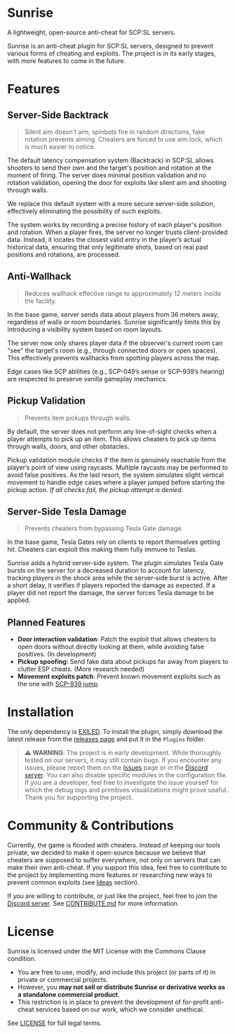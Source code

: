# Sunrise

A lightweight, open-source anti-cheat for SCP:SL servers.

Sunrise is an anti-cheat plugin for SCP:SL servers, designed to prevent various forms of cheating and exploits.
The project is in its early stages, with more features to come in the future.

# Features

## Server-Side Backtrack

> Silent aim doesn't aim, spinbots fire in random directions, fake rotation prevents aiming.
> Cheaters are forced to use aim lock, which is much easier to notice.

The default latency compensation system (Backtrack) in SCP:SL
allows shooters to send their own and the target's position and rotation at the moment of firing.
The server does minimal position validation and no rotation validation, opening the door for exploits like silent aim and shooting through walls.

We replace this default system with a more secure server-side solution, effectively eliminating the possibility of such exploits.

The system works by recording a precise history of each player's position and rotation. When a player fires,
the server no longer trusts client-provided data. Instead, it locates the closest valid entry in the player’s actual historical data,
ensuring that only legitimate shots, based on real past positions and rotations, are processed.

## Anti-Wallhack

> Reduces wallhack effective range to approximately 12 meters inside the facility.

In the base game, server sends data about players from 36 meters away, regardless of walls or room boundaries.
Sunrise significantly limits this by introducing a visibility system based on room layouts.

The server now only shares player data if the observer's current room can "see" the target's room (e.g., through connected doors or open spaces).
This effectively prevents wallhacks from spotting players across the map.

Edge cases like SCP abilities (e.g., SCP-049’s sense or SCP-939’s hearing) are respected to preserve vanilla gameplay mechanics.

## Pickup Validation

> Prevents item pickups through walls.

By default, the server does not perform any line-of-sight checks when a player attempts to pick up an item.
This allows cheaters to pick up items through walls, doors, and other obstacles.

Pickup validation module checks if the item is genuinely reachable from the player’s point of view using raycasts.
Multiple raycasts may be performed to avoid false positives.
As the last resort, the system simulates slight vertical movement to handle edge cases where a player jumped before starting the pickup action.
_If all checks fail, the pickup attempt is denied._

## Server-Side Tesla Damage

> Prevents cheaters from bypassing Tesla Gate damage.

In the base game, Tesla Gates rely on clients to report themselves getting hit. Cheaters can exploit this making them fully immune to Teslas.

Sunrise adds a hybrid server-side system. The plugin simulates Tesla Gate bursts on the server for a decreased duration to account for latency,
tracking players in the shock area while the server-side burst is active. After a short delay, it verifies if players reported the damage as expected.
If a player did not report the damage, the server forces Tesla damage to be applied.

## Planned Features

- **Door interaction validation**: Patch the exploit that allows cheaters to open doors without directly looking at them, while avoiding false positives. (In development)
- **Pickup spoofing**: Send fake data about pickups far away from players to clutter ESP cheats. (More research needed)
- **Movement exploits patch**: Prevent known movement exploits such as the one with [SCP-939 jump](https://youtu.be/NcMqxEu1_xM?si=cvDs1MIBTqQS7lI2&t=32).

# Installation

The only dependency is [EXILED](https://github.com/ExMod-Team/EXILED). To install the plugin, simply download the
latest release from the [releases page](https://github.com/Banalny-Banan/Sunrise/releases) and put it in the `Plugins` folder.

> ⚠️ **WARNING**: The project is in early development. While thoroughly tested on our servers, it may still contain bugs.
> If you encounter any issues, please report them on the [Issues](https://github.com/Banalny-Banan/Sunrise/issues) page
> or in the [Discord server](https://discord.gg/9nAaRVNCq3). You can also disable specific modules in the configuration file.
> If you are a developer, feel free to investigate the issue yourself for which the debug logs and primitives visualizations might prove useful.
> Thank you for supporting the project.

# Community & Contributions

Currently, the game is flooded with cheaters.
Instead of keeping our tools private, we decided to make it open-source because we believe that
cheaters are supposed to suffer everywhere, not only on servers that can make their own anti-cheat. If you support this idea,
feel free to contribute to the project by implementing more features
or researching new ways to prevent common exploits (see [Ideas](#planned-features) section).

If you are willing to contribute, or just like the project, feel free to join the [Discord server](https://discord.gg/9nAaRVNCq3). See [CONTRIBUTE.md](./CONTRIBUTE.md) for more information.

# License

Sunrise is licensed under the MIT License with the Commons Clause condition.

- You are free to use, modify, and include this project (or parts of it) in private or commercial projects.
- However, you **may not sell or distribute Sunrise or derivative works as a standalone commercial product**.
- This restriction is in place to prevent the development of for-profit anti-cheat services based on our work, which we consider unethical.

See [LICENSE](./LICENSE) for full legal terms.